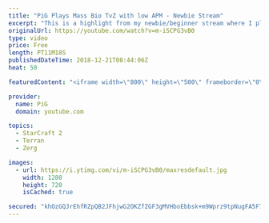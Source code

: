 ```yaml
---
title: "PiG Plays Mass Bio TvZ with low APM - Newbie Stream"
excerpt: "This is a highlight from my newbie/beginner stream where I play a TvZ mass bio build, focused on heavy mineral income and minimal APM as well as explaining all the fundamentals -- Watch live at https://www.twitch.tv/x5_pig"
originalUrl: https://youtube.com/watch?v=m-iSCPG3vB0
type: video
price: Free
length: PT11M18S
publishedDateTime: 2018-12-21T08:44:06Z
heat: 50

featuredContent: "<iframe width=\"800\" height=\"500\" frameborder=\"0\" src=\"https://www.youtube.com/embed/m-iSCPG3vB0\" allow=\"accelerometer; autoplay; encrypted-media; gyroscope; picture-in-picture\" allowfullscreen></iframe>"

provider:
  name: PiG
  domain: youtube.com

topics:
  - StarCraft 2
  - Terran
  - Zerg

images:
  - url: https://i.ytimg.com/vi/m-iSCPG3vB0/maxresdefault.jpg
    width: 1280
    height: 720
    isCached: true

secured: "khOzGQJrEhfRZpQB2JFhjwG2OKZfZGF3gMVHboEbbsk+m9Wprz9tpNugFA5F7V+oq6ym+EsGNyGuXmcibdureRmN+kC5uCXU1tMxs4M0qJenm/Qw9b7DBvh57Xl67o5vo7EAqjiqW4I5XHY7j9etKowGqTm0dQAsBJ6Yk+l5RXvYZyGuhiwfZAWoRqE8Qq0tr8jwfrsM7Tbyoa5Oult80z8Sl/dPnX0v/zc+G/eSgx3OOAbgUDd23QT9kpRjhvvnlxfrqfXAagiTFKVeaacovuMhSeI1QVi4nkRmwZAHaYibRnssqHy+4i4/iLS2mlhCUT5hMJ9G7Yjxmz8vC3E81SBKceN5aPVIjUJUhh1VwsEjZj33ZEaEhfAzuGQMCBqNh3YLpOI7yYJh97/wuBFtUJz6zsMVNo4vQlKIEFyDhAg=;tQmYWLZ/IbO80HuKUFKkoA=="
---
```


